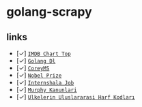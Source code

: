 # golang-scrapy

## links
- [✓] [`IMDB Chart Top`](https://imdb.com/chart/top)        
- [✓] [`Golang Dl`](https://golang.org/dl/)        
- [✓] [`CoreyMS`](https://coreyms.com)         
- [✓] [`Nobel Prize`](https://en.wikipedia.org/wiki/List_of_Nobel_laureates)    
- [✓] [`Internshala Job`](https://internshala.com/)        
- [✓] [`Murphy Kanunlari`](https://www.ugureskici.com/notlarim-makalelerim/murphy-kanunlari)       
- [✓] [`Ulkelerin Uluslararasi Harf Kodları`](https://turev.net/Ulkelerin-Uluslararasi-Harf-Kodlari/)       